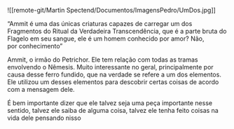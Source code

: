 ![[remote-git/Martin Spectend/Documentos/ImagensPedro/UmDos.jpg]]

“Ammit é uma das únicas criaturas capazes de carregar um dos Fragmentos do Ritual da Verdadeira Transcendência, que é a parte bruta do Flagelo em seu sangue, ele é um homem conhecido por amor? Não, por conhecimento”

Ammit, o irmão do Petrichor. Ele tem relação com todas as tramas envolvendo o Nêmesis. Muito interessante no geral, principalmente por causa desse ferro fundido, que na verdade se refere a um dos elementos. Ele utilizou um desses elementos para descobrir certas coisas de acordo com a mensagem dele.

É bem importante dizer que ele talvez seja uma peça importante nesse sentido, talvez ele saiba de alguma coisa, talvez ele tenha feito coisas na vida dele pensando nisso